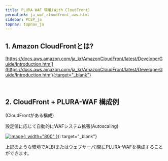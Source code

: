 ```yaml
---
title: PLURA WAF 環境(With CloudFront)
permalink: ja_waf_cloudfront_aws.html
sidebar: PCSP_ja
topnav: topnav_ja
---
```



## 1. Amazon CloudFrontとは?  
[https://docs.aws.amazon.com/ja_kr/AmazonCloudFront/latest/DeveloperGuide/Introduction.html](https://docs.aws.amazon.com/ja_kr/AmazonCloudFront/latest/DeveloperGuide/Introduction.html){:target="_blank"}

<br />

## 2. CloudFront + PLURA-WAF 構成例

(CloudFrontがある構成)

設定値に応じて自動的にWAFシステム拡張(Autoscaling)

[![image](/docs/images/Public_Cloud/cloudfront/03.png){: width="800"  }](/docs/images/Public_Cloud/cloudfront/03.png){: target="_blank"}

上記のような環境でALB(またはウェブサーバ)間にPLURA-WAFを構成することができます。